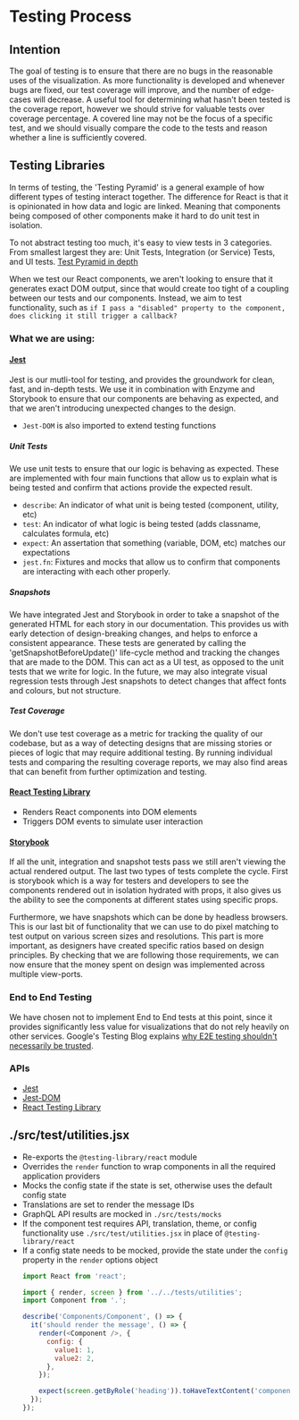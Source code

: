 # Testing Process

## Intention

The goal of testing is to ensure that there are no bugs in the reasonable uses
of the visualization. As more functionality is developed and whenever bugs are
fixed, our test coverage will improve, and the number of edge-cases will
decrease. A useful tool for determining what hasn't been tested is the coverage
report, however we should strive for valuable tests over coverage percentage. A
covered line may not be the focus of a specific test, and we should visually
compare the code to the tests and reason whether a line is sufficiently covered.

## Testing Libraries

In terms of testing, the 'Testing Pyramid' is a general example of how different
types of testing interact together. The difference for React is that it is
opinionated in how data and logic are linked. Meaning that components being
composed of other components make it hard to do unit test in isolation.

To not abstract testing too much, it's easy to view tests in 3 categories.
From smallest largest they are: Unit Tests, Integration (or Service) Tests,
and UI tests.
[Test Pyramid in depth](https://martinfowler.com/articles/practical-test-pyramid.html)

When we test our React components, we aren't looking to ensure that it generates
exact DOM output, since that would create too tight of a coupling between our
tests and our components. Instead, we aim to test functionality, such as `if I
pass a "disabled" property to the component, does clicking it still trigger a
callback?`

### What we are using:

#### [Jest](https://jestjs.io/)

Jest is our mutli-tool for testing, and provides the groundwork for clean, fast,
and in-depth tests. We use it in combination with Enzyme and Storybook to ensure
that our components are behaving as expected, and that we aren't introducing
unexpected changes to the design.

- `Jest-DOM` is also imported to extend testing functions

##### Unit Tests

We use unit tests to ensure that our logic is behaving as expected. These are
implemented with four main functions that allow us to explain what is being
tested and confirm that actions provide the expected result.

* `describe`: An indicator of what unit is being tested (component, utility, etc)
* `test`: An indicator of what logic is being tested (adds classname, calculates
  formula, etc)
* `expect`: An assertation that something (variable, DOM, etc) matches our
  expectations
* `jest.fn`: Fixtures and mocks that allow us to confirm that components are
  interacting with each other properly.

##### Snapshots

We have integrated Jest and Storybook in order to take a snapshot of the
generated HTML for each story in our documentation. This provides us with early
detection of design-breaking changes, and helps to enforce a consistent appearance.
These tests are generated by calling the 'getSnapshotBeforeUpdate()' life-cycle
method and tracking the changes that are made to the DOM. This can act as a UI
test, as opposed to the unit tests that we write for logic. In the future, we
may also integrate visual regression tests through Jest snapshots to detect
changes that affect fonts and colours, but not structure.

##### Test Coverage

We don't use test coverage as a metric for tracking the quality of our codebase,
but as a way of detecting designs that are missing stories or pieces of logic
that may require additional testing. By running individual tests and comparing
the resulting coverage reports, we may also find areas that can benefit from
further optimization and testing.

#### [React Testing Library](https://testing-library.com/docs/react-testing-library/intro/)

- Renders React components into DOM elements
- Triggers DOM events to simulate user interaction

#### [Storybook](https://storybook.js.org/)

If all the unit, integration and
snapshot tests pass we still aren't viewing the actual rendered output. The last
two types of tests complete the cycle. First is storybook which is a way for
testers and developers to see the components rendered out in isolation hydrated
with props, it also gives us the ability to see the components at different
states using specific props.

Furthermore, we have snapshots which can be done by headless browsers.
This is our last bit of functionality that we can use to do pixel matching to
test output on various screen sizes and resolutions. This part is more important,
as designers have created specific ratios based on design principles. By
checking that we are following those requirements, we can now ensure that the
money spent on design was implemented across multiple view-ports.

### End to End Testing

We have chosen not to implement End to End tests at this point, since it provides
significantly less value for visualizations that do not rely heavily on other
services.  Google's Testing Blog explains
[why E2E testing shouldn't necessarily be trusted](https://testing.googleblog.com/2015/04/just-say-no-to-more-end-to-end-tests.html).

### APIs

- [Jest](https://jestjs.io/docs/api)
- [Jest-DOM](https://github.com/testing-library/jest-dom#custom-matchers)
- [React Testing Library](https://testing-library.com/docs/react-testing-library/api)

## ./src/test/utilities.jsx

- Re-exports the `@testing-library/react` module
- Overrides the `render` function to wrap components in all the required application providers
- Mocks the config state if the state is set, otherwise uses the default config state
- Translations are set to render the message IDs
- GraphQL API results are mocked in `./src/tests/mocks`
- If the component test requires API, translation, theme, or config functionality use `./src/test/utilities.jsx` in place of `@testing-library/react`
- If a config state needs to be mocked, provide the state under the `config` property in the `render` options object
  ```js
  import React from 'react';

  import { render, screen } from '../../tests/utilities';
  import Component from '.';

  describe('Components/Component', () => {
    it('should render the message', () => {
      render(<Component />, {
        config: {
          value1: 1,
          value2: 2,
        },
      });

      expect(screen.getByRole('heading')).toHaveTextContent('components.component.message');
    });
  });
  ```
